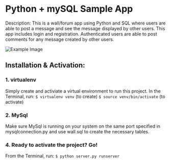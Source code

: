 # Python + mySQL Sample App

Description:
This is a wall/forum app using Python and SQL where users are able to post a message and see the message displayed by other users. This app includes login and registration. Authenticated users are able to post comments for any message created by other users.

![Example Image](https://s3.us-east-2.amazonaws.com/qadamo-images/wireframe-wall.png "Example Image")


## Installation & Activation:

### 1. virtualenv 
Simply create and activiate a virtual environment to run this project. In the Terminal, run: 
`$ virtualenv venv` (to create)
`$ source venv/bin/activate` (to activate)

### 2. MySql
Make sure MySql is running on your system on the same port specified in mysqlconnection.py and use wall.sql to create the necessary tables. 

### 4. Ready to activate the project? Go!
From the Terminal, run: 
`$ python server.py runserver`
